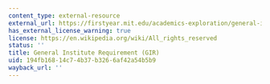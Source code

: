 ```yaml
---
content_type: external-resource
external_url: https://firstyear.mit.edu/academics-exploration/general-institute-requirements-girs/
has_external_license_warning: true
license: https://en.wikipedia.org/wiki/All_rights_reserved
status: ''
title: General Institute Requirement (GIR)
uid: 194fb168-14c7-4b37-b326-6af42a54b5b9
wayback_url: ''
---
```

